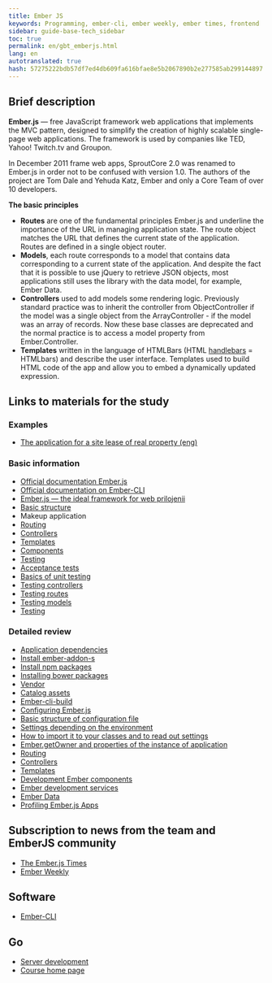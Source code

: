 ```yaml
--- 
title: Ember JS 
keywords: Programming, ember-cli, ember weekly, ember times, frontend 
sidebar: guide-base-tech_sidebar 
toc: true 
permalink: en/gbt_emberjs.html 
lang: en 
autotranslated: true 
hash: 57275222bdb57df7ed4db609fa616bfae8e5b2067890b2e277585ab299144897 
--- 
```


## Brief description 

**Ember.js** — free JavaScript framework web applications that implements the MVC pattern, designed to simplify the creation of highly scalable single-page web applications. The framework is used by companies like TED, Yahoo! Twitch.tv and Groupon. 

In December 2011 frame web apps, SproutCore 2.0 was renamed to Ember.js in order not to be confused with version 1.0. The authors of the project are Tom Dale and Yehuda Katz, Ember and only a Core Team of over 10 developers. 

**The basic principles** 
* **Routes** are one of the fundamental principles Ember.js and underline the importance of the URL in managing application state. The route object matches the URL that defines the current state of the application. Routes are defined in a single object router. 
* **Models**, each route corresponds to a model that contains data corresponding to a current state of the application. And despite the fact that it is possible to use jQuery to retrieve JSON objects, most applications still uses the library with the data model, for example, Ember Data. 
* **Controllers** used to add models some rendering logic. Previously standard practice was to inherit the controller from ObjectController if the model was a single object from the ArrayController - if the model was an array of records. Now these base classes are deprecated and the normal practice is to access a model property from Ember.Controller. 
* **Templates** written in the language of HTMLBars (HTML [handlebars](http://handlebarsjs.com/) = HTMLbars) and describe the user interface. Templates used to build HTML code of the app and allow you to embed a dynamically updated expression. 

## Links to materials for the study 

### Examples 

* [The application for a site lease of real property (eng)](https://guides.emberjs.com/v2.16.0/tutorial/ember-cli/) 

### Basic information 

* [Official documentation Ember.js](https://guides.emberjs.com/v2.16.0/) 
* [Official documentation on Ember-CLI](https://ember-cli.com/user-guide/) 
* [Ember.js — the ideal framework for web prilojenii](https://medium.com/devschacht/graham-cox-ember-the-perfect-framework-for-web-applications-970e817ded98) 
* [Basic structure](https://guides.emberjs.com/release/getting-started/core-concepts/) 
* Makeup application 
* [Routing](https://guides.emberjs.com/release/routing/) 
* [Controllers](https://guides.emberjs.com/release/controllers/) 
* [Templates](https://guides.emberjs.com/release/templates/handlebars-basics/) 
* [Components](https://guides.emberjs.com/release/components/defining-a-component/) 
* [Testing](https://guides.emberjs.com/release/testing/) 
* [Acceptance tests](https://guides.emberjs.com/release/testing/acceptance/) 
* [Basics of unit testing](https://guides.emberjs.com/release/testing/unit-testing-basics/) 
* [Testing controllers](https://guides.emberjs.com/release/testing/testing-controllers/) 
* [Testing routes](https://guides.emberjs.com/release/testing/testing-routes/) 
* [Testing models](https://guides.emberjs.com/release/testing/testing-models/) 
* [Testing](https://guides.emberjs.com/release/testing/testing-components/) 

### Detailed review 

* [Application dependencies](https://guides.emberjs.com/release/addons-and-dependencies/managing-dependencies/) 
* [Install ember-addon-s](gbt_embaddon.html) 
* [Install npm packages](gbt_embnpm.html) 
* [Installing bower packages](gbt_embbower.html) 
* [Vendor](gbt_embvendor.html) 
* [Catalog assets](gbt_embassets.html) 
* [Ember-cli-build](gbt_embclibuild.html) 
* [Configuring Ember.js](https://guides.emberjs.com/release/configuring-ember/configuring-your-app/) 
* [Basic structure of configuration file](gbt_embbaseconf.html) 
* [Settings depending on the environment](gbt_embsetting.html) 
* [How to import it to your classes and to read out settings](gbt_embiosetting.html) 
* [Ember.getOwner and properties of the instance of application](gbt_embgetowner.html) 
* [Routing](gbt_embrout.html) 
* [Controllers](gbt_embcontr.html) 
* [Templates](gbt_embtemp.html) 
* [Development Ember components](gbt_devcomp.html) 
* [Ember development services](gbt_devservic.html) 
* [Ember Data](gbt_emddata.html) 
* [Profiling Ember.js Apps](https://speakerdeck.com/selvagsz/profiling-emberjs-apps) 

## Subscription to news from the team and EmberJS community 

* [The Ember.js Times](https://the-emberjs-times.ongoodbits.com/) 
* [Ember Weekly](http://www.emberweekly.com/) 

## Software 

* [Ember-CLI](https://guides.emberjs.com/v2.16.0/getting-started/quick-start/) 

## Go 

* [Server development](gbt_backend.html) 
* [Course home page](gbt_landing-page.html) 



